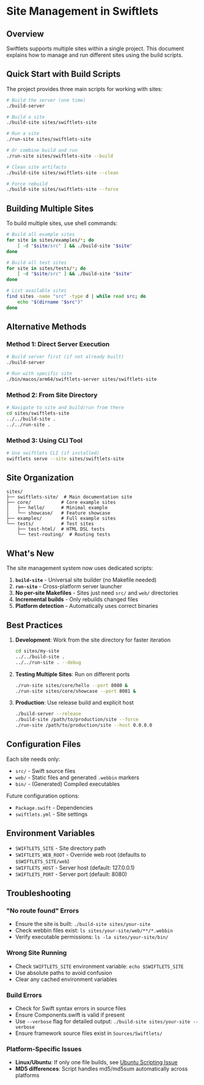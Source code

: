 # Site Management in Swiftlets

## Overview

Swiftlets supports multiple sites within a single project. This document explains how to manage and run different sites using the build scripts.

## Quick Start with Build Scripts

The project provides three main scripts for working with sites:

```bash
# Build the server (one time)
./build-server

# Build a site
./build-site sites/swiftlets-site

# Run a site
./run-site sites/swiftlets-site

# Or combine build and run
./run-site sites/swiftlets-site --build

# Clean site artifacts
./build-site sites/swiftlets-site --clean

# Force rebuild
./build-site sites/swiftlets-site --force
```

## Building Multiple Sites

To build multiple sites, use shell commands:

```bash
# Build all example sites
for site in sites/examples/*; do
    [ -d "$site/src" ] && ./build-site "$site"
done

# Build all test sites
for site in sites/tests/*; do
    [ -d "$site/src" ] && ./build-site "$site"
done

# List available sites
find sites -name "src" -type d | while read src; do
    echo "$(dirname "$src")"
done
```

## Alternative Methods

### Method 1: Direct Server Execution
```bash
# Build server first (if not already built)
./build-server

# Run with specific site
./bin/macos/arm64/swiftlets-server sites/swiftlets-site
```

### Method 2: From Site Directory
```bash
# Navigate to site and build/run from there
cd sites/swiftlets-site
../../build-site .
../../run-site .
```

### Method 3: Using CLI Tool
```bash
# Use swiftlets CLI (if installed)
swiftlets serve --site sites/swiftlets-site
```

## Site Organization

```
sites/
├── swiftlets-site/  # Main documentation site
├── core/           # Core example sites
│   ├── hello/      # Minimal example
│   └── showcase/   # Feature showcase
├── examples/       # Full example sites
└── tests/          # Test sites
    ├── test-html/  # HTML DSL tests
    └── test-routing/  # Routing tests
```

## What's New

The site management system now uses dedicated scripts:

1. **`build-site`** - Universal site builder (no Makefile needed)
2. **`run-site`** - Cross-platform server launcher
3. **No per-site Makefiles** - Sites just need `src/` and `web/` directories
4. **Incremental builds** - Only rebuilds changed files
5. **Platform detection** - Automatically uses correct binaries

## Best Practices

1. **Development**: Work from the site directory for faster iteration
   ```bash
   cd sites/my-site
   ../../build-site .
   ../../run-site . --debug
   ```

2. **Testing Multiple Sites**: Run on different ports
   ```bash
   ./run-site sites/core/hello --port 8080 &
   ./run-site sites/core/showcase --port 8081 &
   ```

3. **Production**: Use release build and explicit host
   ```bash
   ./build-server --release
   ./build-site /path/to/production/site --force
   ./run-site /path/to/production/site --host 0.0.0.0
   ```

## Configuration Files

Each site needs only:
- `src/` - Swift source files
- `web/` - Static files and generated `.webbin` markers
- `bin/` - (Generated) Compiled executables

Future configuration options:
- `Package.swift` - Dependencies
- `swiftlets.yml` - Site settings

## Environment Variables

- `SWIFTLETS_SITE` - Site directory path
- `SWIFTLETS_WEB_ROOT` - Override web root (defaults to `$SWIFTLETS_SITE/web`)
- `SWIFTLETS_HOST` - Server host (default: 127.0.0.1)
- `SWIFTLETS_PORT` - Server port (default: 8080)

## Troubleshooting

### "No route found" Errors
- Ensure the site is built: `./build-site sites/your-site`
- Check webbin files exist: `ls sites/your-site/web/**/*.webbin`
- Verify executable permissions: `ls -la sites/your-site/bin/`

### Wrong Site Running
- Check `SWIFTLETS_SITE` environment variable: `echo $SWIFTLETS_SITE`
- Use absolute paths to avoid confusion
- Clear any cached environment variables

### Build Errors
- Check for Swift syntax errors in source files
- Ensure Components.swift is valid if present
- Use `--verbose` flag for detailed output: `./build-site sites/your-site --verbose`
- Ensure framework source files exist in `Sources/Swiftlets/`

### Platform-Specific Issues
- **Linux/Ubuntu**: If only one file builds, see [Ubuntu Scripting Issue](ubuntu-scripting-issue.md)
- **MD5 differences**: Script handles md5/md5sum automatically across platforms